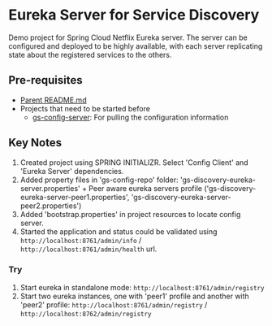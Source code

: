 # Eureka Server for Service Discovery

Demo project for Spring Cloud Netflix Eureka server. The server can be configured and deployed to be highly available, with each server replicating state about the registered services to the others.

## Pre-requisites

* [Parent README.md](../README.md)
* Projects that need to be started before
	- [gs-config-server](../gs-config-server/README.md): For pulling the configuration information

## Key Notes

1. Created project using SPRING INITIALIZR. Select 'Config Client' and 'Eureka Server' dependencies.
2. Added property files in 'gs-config-repo' folder: 'gs-discovery-eureka-server.properties' + Peer aware eureka servers profile ('gs-discovery-eureka-server-peer1.properties', 'gs-discovery-eureka-server-peer2.properties')
3. Added 'bootstrap.properties' in project resources to locate config server.
4. Started the application and status could be validated using `http://localhost:8761/admin/info` / `http://localhost:8761/admin/health` url.

### Try

1. Start eureka in standalone mode: `http://localhost:8761/admin/registry`
2. Start two eureka instances, one with 'peer1' profile and another with 'peer2' profile: `http://localhost:8761/admin/registry` / `http://localhost:8762/admin/registry`